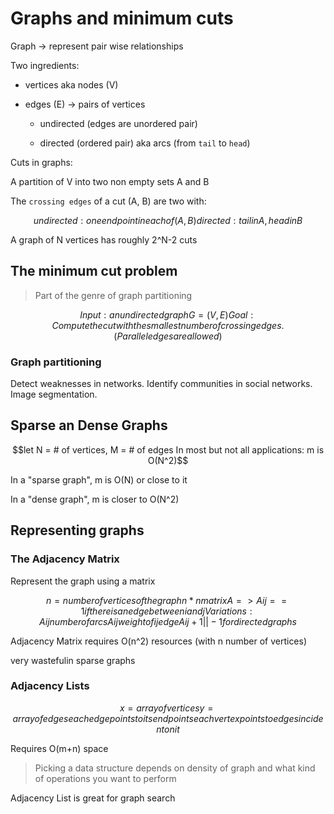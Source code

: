 # Graphs and minimum cuts

Graph -> represent pair wise relationships

Two ingredients:

- vertices aka nodes (V)

- edges (E) -> pairs of vertices

    - undirected (edges are unordered pair)

    - directed (ordered pair) aka arcs (from `tail` to `head`)

Cuts in graphs:

A partition of V into two non empty sets A and B

The `crossing edges` of a cut (A, B) are two with:

```math
undirected: one endpoint in each of (A, B)
directed: tail in A, head in B
```

A graph of N vertices has roughly 2^N-2 cuts

## The minimum cut problem

> Part of the genre of graph partitioning

```math
Input: an undirected graph G = (V, E)
Goal: Compute the cut with the smallest number of crossing edges. (Parallel edges are allowed)
```

### Graph partitioning

Detect weaknesses in networks. Identify communities in social networks. Image segmentation.

## Sparse an Dense Graphs

```math
let N = # of vertices, M = # of edges

In most but not all applications: m is O(N^2)
```

In a "sparse graph", m is O(N) or close to it

In a "dense graph", m is closer to O(N^2)

## Representing graphs

### The Adjacency Matrix

Represent the graph using a matrix

```math
n = number of vertices of the graph
n*n matrix A => Aij == 1 if there is an edge between i and j

Variations:
Aij number of arcs
Aij weight of ij edge
Aij +1 || -1 for directed graphs
```

Adjacency Matrix requires O(n^2) resources (with n number of vertices)

very wastefulin sparse graphs

### Adjacency Lists

```math
x = array of vertices
y = array of edges

each edge points to its endpoints
each vertex points to edges incident on it
```

Requires O(m+n) space

> Picking a data structure depends on density of graph and what kind of operations you want to perform

Adjacency List is great for graph search

